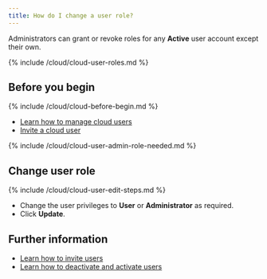 ```yaml
---
title: How do I change a user role?
---
```


Administrators can grant or revoke roles for any **Active** user account except their own.

{% include /cloud/cloud-user-roles.md %}

## Before you begin

{% include /cloud/cloud-before-begin.md %}
* [Learn how to manage cloud users](/cloud/cloud-configuration/cloud-users-manage)
* [Invite a cloud user](/cloud/cloud-configuration/cloud-users-invite)

{% include /cloud/cloud-user-admin-role-needed.md %}

## Change user role

{% include /cloud/cloud-user-edit-steps.md %}
* Change the user privileges to **User** or **Administrator** as required.
* Click **Update**.

## Further information

* [Learn how to invite users](/cloud/cloud-configuration/cloud-user-invite)
* [Learn how to deactivate and activate users](/cloud/cloud-configuration/cloud-user-deactivate)
